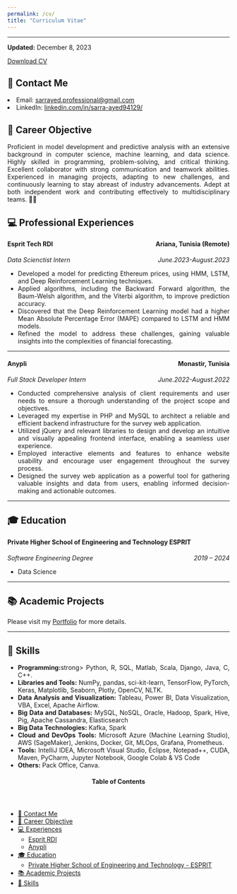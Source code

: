 ```yaml
---
permalink: /cv/
title: "Curriculum Vitae"
---
```


---


<p class="page__date"><strong><i class="fas fa-fw fa-calendar-alt" aria-hidden="true"></i> Updated:</strong> <time datetime="2021-05-11">December 8, 2023</time></p>
<a href="https://Sarayed.github.io\files\Resume-Sarra-Ayed.pdf" class="btn btn--info">Download CV</a>


📧 Contact Me
---
 <li> Email: <a href="mailto:sarrayed.professional@gmail.com">sarrayed.professional@gmail.com</a></li>

 <li> LinkedIn:  <a href="https://www.linkedin.com/in/sarra-ayed94129/">linkedin.com/in/sarra-ayed94129/</a></li>

📌 Career Objective
---
<p style="text-align:justify">
Proficient in model development and predictive analysis with an extensive background in computer science, machine learning, and data science. Highly skilled in programming, problem-solving, and critical thinking. Excellent collaborator with strong communication and teamwork abilities. Experienced in managing projects, adapting to new challenges, and continuously learning to stay abreast of industry advancements. Adept at both independent work and contributing effectively to multidisciplinary teams. 🧠💡</p>

💻 Professional Experiences
---
<h4 style="text-align:left;">Esprit Tech RDI<span style="float:right;">
         Ariana, Tunisia (Remote)
    </span></h4> 
<p style="text-align:left;"><em>Data Scienctist Intern<span style="float:right;">
         June.2023-August.2023
</span></em></p>
<ul style="text-align:justify">
  <li>Developed a model for predicting Ethereum prices, using HMM, LSTM, and Deep Reinforcement Learning techniques.</li>
  <li>Applied algorithms, including the Backward Forward algorithm, the Baum-Welsh algorithm, and the Viterbi algorithm, to improve prediction accuracy.</li>
  <li>Discovered that the Deep Reinforcement Learning model had a higher Mean Absolute Percentage Error (MAPE) compared to LSTM and HMM models.</li>
  <li>Refined the model to address these challenges, gaining valuable insights into the complexities of financial forecasting.</li>
</ul>

---
<h4 style="text-align:left;">Anypli<span style="float:right;">
         Monastir, Tunisia
    </span></h4> 
<p style="text-align:left;"><em>Full Stack Developer Intern<span style="float:right;">
         June.2022-August.2022
</span></em></p>
<ul style="text-align:justify">
  <li>Conducted comprehensive analysis of client requirements and user needs to ensure a thorough understanding of the project scope and objectives.</li>
  <li>Leveraged my expertise in PHP and MySQL to architect a reliable and efficient backend infrastructure for the survey web application.</li>
  <li>Utilized jQuery and relevant libraries to design and develop an intuitive and visually appealing frontend interface, enabling a seamless user experience.</li>
  <li>Employed interactive elements and features to enhance website usability and encourage user engagement throughout the survey process.</li>
  <li>Designed the survey web application as a powerful tool for gathering valuable insights and data from users, enabling informed decision-making and actionable outcomes.</li>
</ul>

---



🎓 Education
---
<h4 style="text-align:left;">Private Higher School of Engineering and Technology  ESPRIT<span style="float:right;">
       </span></h4> 
<p style="text-align:left;"><em>Software Engineering Degree
 <span style="float:right;">
         2019 –  2024</span></em></p>
<ul style="text-align:justify">
  <li>Data Science</li>
</ul>

---


📚 Academic Projects 
---
<p style="text-align:justify">

Please visit my <a href="https://Sarayed.github.io/portfolio/">Portfolio</a> for more details.</p>

---

🦾 Skills
---
<ul style="text-align:justify">
<li><strong>Programming:</strong>strong>  Python, R, SQL, Matlab, Scala, Django, Java, C, C++.</li>
<li><strong>Libraries and Tools:</strong> NumPy, pandas, sci-kit-learn, TensorFlow, PyTorch, Keras, Matplotlib, Seaborn, Plotly, OpenCV, NLTK.</li>
<li><strong>Data Analysis and Visualization:</strong> Tableau, Power BI, Data Visualization, VBA, Excel, Apache Airflow.</li>
<li><strong>Big Data and Databases:</strong> MySQL, NoSQL, Oracle, Hadoop, Spark, Hive, Pig, Apache Cassandra, Elasticsearch</li>
<li><strong>Big Data Technologies:</strong> Kafka, Spark</li>
<li><strong>Cloud and DevOps Tools:</strong> Microsoft Azure (Machine Learning Studio), AWS (SageMaker), Jenkins, Docker, Git, MLOps, Grafana, Prometheus.</li>
<li><strong>Tools:</strong> IntelliJ IDEA, Microsoft Visual Studio, Eclipse, Notepad++, CUDA, Maven, PyCharm, Jupyter Notebook, Google Colab & VS Code </li>
<li><strong>Others:</strong> Pack Office, Canva.</li>
</ul>

<!-- This is for Sidebar Menu on the Rigth Side -->
<aside class="sidebar__right ">
            <nav class="toc">
              <header><h4 class="nav__title"><i class="fas fa-bookmark"></i> Table of Contents</h4></header>
              <ul class="toc__menu">
  <li class=""><a href="#-contact-me">📧 Contact Me</a></li>
  <li class=""><a href="#-career-objective">📌 Career Objective</a></li>
  <li class=""><a href="#-experience">💻 Experiences</a>
    <ul>
     <li class=""><a href="">Esprit RDI</a></li>
      <li class=""><a href="">Anypli</a></li>
    </ul>
  </li>
  <li class=""><a href="#-education">🎓 Education</a>
    <ul>
      <li class=""><a href="">Private Higher School of Engineering and Technology - ESPRIT
</a></li>
    </ul>
  </li>
  <li><a href="#-academic-projects">📚 Academic Projects </a></li>
  <li class=""><a href="#-skills">🦾 Skills</a></li>
</ul>
</nav>
</aside>
